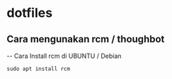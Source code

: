 # dotfiles

## Cara mengunakan rcm / thoughbot
-- Cara Install rcm di UBUNTU / Debian 

```
sudo apt install rcm
```

